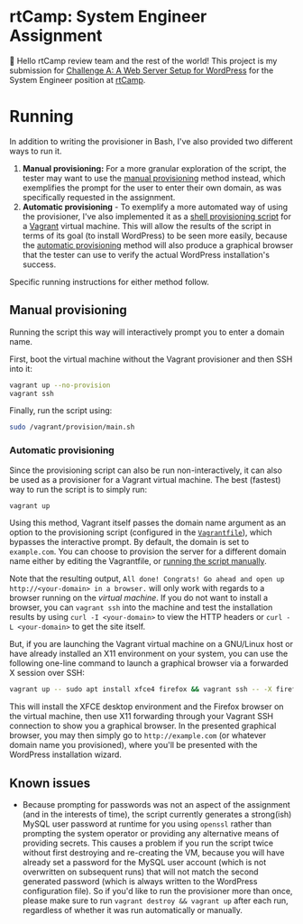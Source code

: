 # rtCamp: System Engineer Assignment

:wave: Hello rtCamp review team and the rest of the world! This project is my submission for [Challenge A: A Web Server Setup for WordPress](https://github.com/rtCamp/hiring-assignments/tree/master/System-Engineer#challenge-a-web-server-setup-for-wordpress) for the System Engineer position at [rtCamp](https://rtcamp.com/).

# Running

In addition to writing the provisioner in Bash, I've also provided two different ways to run it. 

1. **Manual provisioning:** For a more granular exploration of the script, the tester may want to use the [manual provisioning](#manual-provisioning) method instead, which exemplifies the prompt for the user to enter their own domain, as was specifically requested in the assignment.
1. **Automatic provisioning** - To exemplify a more automated way of using the provisioner, I've also implemented it as a [shell provisioning script](https://www.vagrantup.com/docs/provisioning/shell.html) for a [Vagrant](https://vagrantup.com/) virtual machine. This will allow the results of the script in terms of its goal (to install WordPress) to be seen more easily, because the [automatic provisioning](#automatic-provisioning) method will also produce a graphical browser that the tester can use to verify the actual WordPress installation's success.

Specific running instructions for either method follow.

## Manual provisioning

Running the script this way will interactively prompt you to enter a domain name.

First, boot the virtual machine without the Vagrant provisioner and then SSH into it:

```sh
vagrant up --no-provision
vagrant ssh
```

Finally, run the script using:

```sh
sudo /vagrant/provision/main.sh
```

### Automatic provisioning

Since the provisioning script can also be run non-interactively, it can also be used as a provisioner for a Vagrant virtual machine. The best (fastest) way to run the script is to simply run:

```sh
vagrant up
```

Using this method, Vagrant itself passes the domain name argument as an option to the provisioning script (configured in the [`Vagrantfile`](Vagrantfile)), which bypasses the interactive prompt. By default, the domain is set to `example.com`. You can choose to provision the server for a different domain name either by editing the Vagrantfile, or [running the script manually](#manual-provisioning).

Note that the resulting output, `All done! Congrats! Go ahead and open up http://<your-domain> in a browser.` will only work with regards to a browser running on the _virtual machine_. If you do not want to install a browser, you can `vagrant ssh` into the machine and test the installation results by using `curl -I <your-domain>` to view the HTTP headers or `curl -L <your-domain>` to get the site itself.

But, if you are launching the Vagrant virtual machine on a GNU/Linux host or have already installed an X11 environment on your system, you can use the following one-line command to launch a graphical browser via a forwarded X session over SSH:

```sh
vagrant up -- sudo apt install xfce4 firefox && vagrant ssh -- -X firefox
```

This will install the XFCE desktop environment and the Firefox browser on the virtual machine, then use X11 forwarding through your Vagrant SSH connection to show you a graphical browser. In the presented graphical browser, you may then simply go to `http://example.com` (or whatever domain name you provisioned), where you'll be presented with the WordPress installation wizard.

## Known issues

* Because prompting for passwords was not an aspect of the assignment (and in the interests of time), the script currently generates a strong(ish) MySQL user password at runtime for you using `openssl` rather than prompting the system operator or providing any alternative means of providing secrets. This causes a problem if you run the script twice without first destroying and re-creating the VM, because you will have already set a password for the MySQL user account (which is not overwritten on subsequent runs) that will not match the second generated password (which is always written to the WordPress configuration file). So if you'd like to run the provisioner more than once, please make sure to run `vagrant destroy && vagrant up` after each run, regardless of whether it was run automatically or manually.
